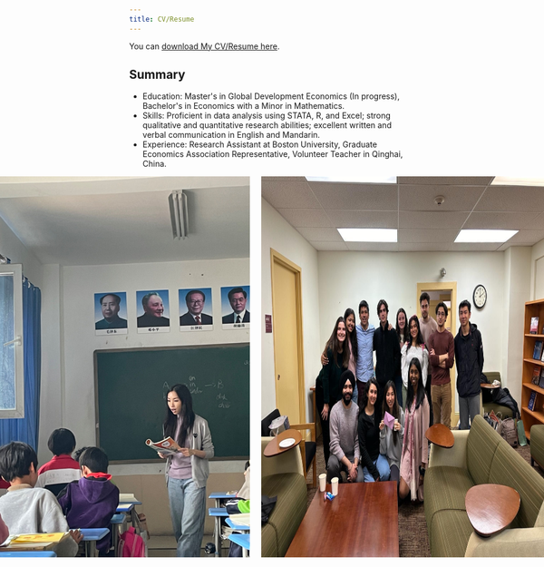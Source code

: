 ```yaml
---
title: CV/Resume
---
```


You can <a href="assets/pdf/rosa_cv_general.pdf" download>download My CV/Resume here</a>.

Summary
--
- Education: Master's in Global Development Economics (In progress), Bachelor's in Economics with a Minor in Mathematics.
- Skills: Proficient in data analysis using STATA, R, and Excel; strong qualitative and quantitative research abilities; excellent written and verbal communication in English and Mandarin.
- Experience: Research Assistant at Boston University, Graduate Economics Association Representative, Volunteer Teacher in Qinghai, China.


<!DOCTYPE html>
<html lang="en">
<head>
  <meta charset="UTF-8">
  <meta name="viewport" content="width=device-width, initial-scale=1.0">
  <title>Three Photos Aligned Horizontally</title>
  <style>
    .photo-container {
      display: flex;
      justify-content: center; /* Center the photos horizontally */
      gap: 20px; /* Space between photos */
    }
    .photo-container img {
      max-width: 100%; /* Ensure images fit within their containers */
      height: auto; /* Maintain aspect ratio */
    }
  </style>
</head>
<body>
  <div class="photo-container">
    <img src="assets/img/teaching1.jpg" alt="Photo 1">
    <img src="assets/img/longe.jpg" alt="Photo 2">
    <img src="assets/img/daron.jpg.jpg" alt="Photo 3">
  </div>
</body>
</html>

